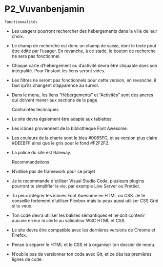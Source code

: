 # P2_Vuvanbenjamin


    Fonctionnalités

- Les usagers pourront rechercher des hébergements dans la ville de leur choix. 
- Le champ de recherche est donc un champ de saisie, dont le texte peut être édité par l’usager. En revanche, à ce stade, le bouton de recherche ne sera pas fonctionnel.
- Chaque carte d’hébergement ou d’activité devra être cliquable dans son intégralité. Pour l’instant les liens seront vides.
- Les filtres ne seront pas fonctionnels pour cette version, en revanche, il faut qu’ils changent d’apparence au survol.
- Dans le menu, les liens “Hébergements” et “Activités” sont des ancres qui doivent mener aux sections de la page.
 
    Contraintes techniques

- Le site devra également être adapté aux tablettes.
- Les icônes proviennent de la bibliothèque Font Awesome. 
- Les couleurs de la charte sont le bleu #0065FC, et sa version plus claire #DEEBFF ainsi que le gris pour le fond #F2F2F2.
- La police du site est Raleway.
 
    Recommandations

- N’utilise pas de framework pour ce projet 
- Je te recommande d'utiliser Visual Studio Code, plusieurs plugins pourront te simplifier la vie, par exemple Live Server ou Prettier.
- Tu peux intégrer les icônes Font Awesome en HTML ou CSS. Je te conseille fortement d’utiliser Flexbox mais tu peux aussi utiliser CSS Grid si tu veux.
- Ton code devra utiliser les balises sémantiques et ne doit contenir aucune erreur ni alerte au validateur W3C HTML et CSS.
- Le site devra être compatible avec les dernières versions de Chrome et Firefox.
- Pense à séparer le HTML et le CSS et à organiser ton dossier de rendu.
- N’oublie pas de versionner ton code avec Git, et ce dès les premières lignes de code.
